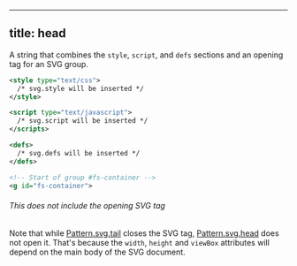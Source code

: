 ***

## title: head

A string that combines the `style`, `script`,
and `defs` sections and an opening tag for an SVG group.

```svg
<style type="text/css">
  /* svg.style will be inserted */
</style>

<script type="text/javascript">
  /* svg.script will be inserted */
</scripts>

<defs>
  /* svg.defs will be inserted */
</defs>

<!-- Start of group #fs-container -->
<g id="fs-container">
```

<Note>

###### This does not include the opening SVG tag

Note that while [Pattern.svg.tail](/reference/api/pattern/svg/tail/) closes the SVG tag,
[Pattern.svg.head](/reference/api/pattern/head/) does not open it.
That's because the `width`, `height` and `viewBox` attributes will
depend on the main body of the SVG document.

</Note>
